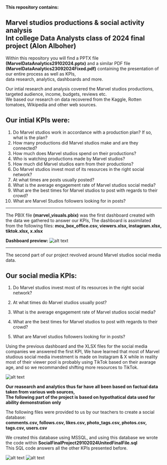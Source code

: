 **This repository contains:**

Marvel studios productions & social activity analysis
<br>
Int college Data Analysts class of 2024 final project (Alon Alboher)
----------------------------------------------------------

Within this repository you will find a PPTX file **(MarvelDataAnalytics29102024.pptx)**
and a similar PDF file **(MarvelDataAnalytics23092024Fixed.pdf)** containing the presentation of our entire process as well as KPIs,
<br>
data research, analytics, dashboards and more.

Our intial research and analysis covered the Marvel studios productions, targeted audience, income, budgets, reviews etc.
<br>
We based our research on data recovered from the Kaggle, Rotten tomatoes, Wikipedia and other web sources.

Our intial KPIs were:
---------------------
1. Do Marvel studios work in accordance with a production plan? If so, what is the plan?
2. How many productions did Marvel studios make and are they connected?
3. How much does Marvel studios spend on their productions?
4. Who is watching productions made by Marvel studios?
5. How much did Marvel studios earn from their productions?
6. Do Marvel studios invest most of its resources in the right social network?
7. At what times are posts usually posted?
8. What is the average engagement rate of Marvel studios social media?
9. What are the best times for Marvel studios to post with regards to their crowd?
10. What are Marvel Studios followers looking for in posts?

-----------------------------------------------------------------------------------

The PBIX file **(marvel_visuals.pbix)** was the first dashboard created with the data we gathered to answer our KPIs,
The dashboard is assimilated from the following files:
**mcu_box_office.csv, viewers.xlsx, instagram.xlsx, tiktok.xlsx, x.xlsx**

**Dashboard preview:**
![alt text](https://static.wixstatic.com/media/8e190f_0adfc9f8c7734b0bb687fe7ea12947f7~mv2.jpg/v1/fill/w_1480,h_832,al_c,q_85,usm_0.66_1.00_0.01,enc_auto/8e190f_0adfc9f8c7734b0bb687fe7ea12947f7~mv2.jpg)

-----------------------------------------------------------------------------------

The second part of our project revolved around Marvel studios social media data.

Our social media KPIs:
-----------------------
1. Do Marvel studios invest most of its resources in the right social network?

2. At what times do Marvel studios usually post?

3. What is the average engagement rate of Marvel studios social media?

4. What are the best times for Marvel studios to post with regards to their crowd?

5. What are Marvel studios followers looking for in posts?

Using the previous dashboard and the XLSX files for the social media companies we answered the first KPI,
We have learned that most of Marvel studious social media investment is made on Instagram & X while in reality most
of their viewer pool is probably using TikTok based on their avarage age, and so we recommanded shifting more resources to TikTok.

![alt text](https://static.wixstatic.com/media/8e190f_58a0a4a92a264030957065c8ec1680b2~mv2.png/v1/fill/w_1480,h_832,al_c,q_90,usm_0.66_1.00_0.01,enc_auto/8e190f_58a0a4a92a264030957065c8ec1680b2~mv2.png)

**Our reasearch and analytics thus far have all been based on factual data taken from various web sources,**
<br>
**The following part of the project is based on hypothatical data used for ability demonstration only**

The following files were provided to us by our teachers to create a social database:
<br>
**comments.csv, follows.csv, likes.csv, photo_tags.csv, photos.csv, tags.csv, users.csv**

We created this database using MSSQL, and using this database we wrote the code within **SocialFinalProject29102024UnitedFinalFile.sql**
<br>
This SQL code answers all the other KPIs presented before.

![alt text](https://static.wixstatic.com/media/8e190f_0efaf64d13f64434be8ec358214d2715~mv2.png/v1/fill/w_1480,h_836,al_c,q_90,usm_0.66_1.00_0.01,enc_auto/8e190f_0efaf64d13f64434be8ec358214d2715~mv2.png)
![alt text](https://cdn.discordapp.com/attachments/1217773850217939087/1309113955095941160/SQL1.jpg?ex=674066e1&is=673f1561&hm=6e005646822210c655c910854f94a344062e4b5dec889bf4342d5d6a1616786e&)

